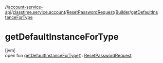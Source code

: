 //[account-service-api](../../../../index.md)/[classtime.service.account](../../index.md)/[ResetPasswordRequest](../index.md)/[Builder](index.md)/[getDefaultInstanceForType](get-default-instance-for-type.md)

# getDefaultInstanceForType

[jvm]\
open fun [getDefaultInstanceForType](get-default-instance-for-type.md)(): [ResetPasswordRequest](../index.md)
